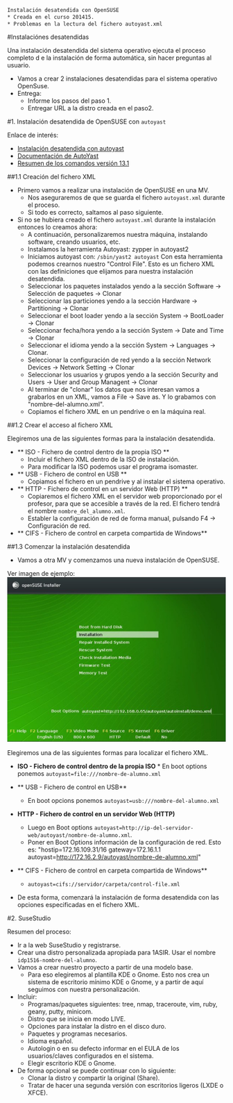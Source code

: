 ```
Instalación desatendida con OpenSUSE
* Creada en el curso 201415.
* Problemas en la lectura del fichero autoyast.xml
```

#Instalaciónes desatendidas

Una instalación desatendida del sistema operativo ejecuta el proceso completo d
e la instalación de forma automática, sin hacer preguntas al usuario.

* Vamos a crear 2 instalaciones desatendidas para el sistema operativo OpenSuse.
* Entrega:
    * Informe los pasos del paso 1.
    * Entregar URL a la distro creada en el paso2.
    
#1. Instalación desatendida de OpenSUSE con `autoyast`

Enlace de interés:
* [Instalación desatendida con autoyast](https://dtrinf.wordpress.com/2012/11/06/instalacion-de-suse-desatendida-con-autoyast/)  
* [Documentación de AutoYast](https://doc.opensuse.org/projects/autoyast/)   
* [Resumen de los comandos versión 13.1](https://es.opensuse.org/openSUSE:Vadem%C3%A9cum_comandos_13.1)   

##1.1 Creación del fichero XML

* Primero vamos a realizar una instalación de OpenSUSE en una MV.
    * Nos aseguraremos de que se guarda el fichero `autoyast.xml` durante el proceso.
    * Si todo es correcto, saltamos al paso siguiente.
* Si no se hubiera creado el fichero `autoyast.xml` durante la instalación entonces
lo creamos ahora:
    * A continuación, personalizaremos nuestra máquina, instalando software, creando usuarios, etc.
    * Instalamos la herramienta Autoyast: zypper in autoyast2
    * Iniciamos autoyast con: `/sbin/yast2 autoyast`
    Con esta herramienta podemos crearnos nuestro "Control File". 
    Esto es un fichero XML con las definiciones que elijamos para nuestra instalación desatendida.
    * Seleccionar los paquetes instalados yendo a la sección Software -> Selección de paquetes -> Clonar
    * Seleccionar las particiones yendo a la sección Hardware -> Partitioning -> Clonar
    * Seleccionar el boot loader yendo a la sección System -> BootLoader -> Clonar
    * Seleccionar fecha/hora yendo a la sección System -> Date and Time -> Clonar
    * Seleccionar el idioma yendo a la sección System -> Languages -> Clonar.
    * Seleccionar la configuración de red yendo a la sección Network Devices -> Network Setting -> Clonar
    * Seleccionar los usuarios y grupos yendo a la sección Security and Users -> User and Group Managent -> Clonar
    * Al terminar de "clonar" los datos que nos interesan vamos a grabarlos en un XML, 
    vamos a File -> Save as. Y lo grabamos con "nombre-del-alumno.xml".
    * Copiamos el fichero XML en un pendrive o en la máquina real.

##1.2 Crear el acceso al fichero XML

Elegiremos una de las siguientes formas para la instalación desatendida.
* ** ISO - Fichero de control dentro de la propia ISO **
    * Incluir el fichero XML dentro de la ISO de instalación. 
    * Para modificar la ISO podemos usar el programa isomaster. 
* ** USB - Fichero de control en USB **
    * Copiamos el fichero en un pendrive y al instalar el sistema operativo.
* ** HTTP - Fichero de control en un servidor Web (HTTP) **
    * Copiaremos el fichero XML en el servidor web proporcionado por el profesor, 
      para que se accesible a través de la red. El fichero tendrá el nombre `nombre_del_alumno.xml`.
    * Establer la configuración de red de forma manual, pulsando F4 -> Configuración de red. 
* ** CIFS - Fichero de control en carpeta compartida de Windows**

##1.3 Comenzar la instalación desatendida

* Vamos a otra MV y comenzamos una nueva instalación de OpenSUSE. 

Ver imagen de ejemplo:
![opensuse-boot-options-autoyast](./files/opensuse-boot-options-autoyast.jpg)

Elegiremos una de las siguientes formas para localizar el fichero XML.
* **ISO - Fichero de control dentro de la propia ISO**
        * En boot options ponemos `autoyast=file:///nombre-de-alumno.xml`
* ** USB - Fichero de control en USB**
    * En boot opcions ponemos `autoyast=usb:///nombre-del-alumno.xml`
* **HTTP - Fichero de control en un servidor Web (HTTP)**
    * Luego en Boot options `autoyast=http://ip-del-servidor-web/autoyast/nombre-de-alumno.xml`.
    * Poner en Boot Options información de la configuración de red. Esto es: "hostip=172.16.109.31/16 gateway=172.16.1.1 autoyast=http://172.16.2.9/autoyast/nombre-de-alumno.xml"
* ** CIFS - Fichero de control en carpeta compartida de Windows**
    * `autoyast=cifs://servidor/carpeta/control-file.xml`

* De esta forma, comenzará la instalación de forma desatendida con las opciones 
especificadas en el fichero XML.


#2. SuseStudio

Resumen del proceso:

* Ir a la web SuseStudio y registrarse.
* Crear una distro personalizada apropiada para 1ASIR. Usar el nombre `idp1516-nombre-del-alumno`.
* Vamos a crear nuestro proyecto a partir de una modelo base. 
    * Para eso elegiremos al plantilla KDE o Gnome. Esto nos crea un sistema de escritorio mínimo KDE o Gnome, y a partir de aquí seguimos con nuestra personalización.
* Incluir:
    * Programas/paquetes siguientes: tree, nmap, traceroute, vim, ruby, geany, putty, minicom.
    * Distro que se inicia en modo LIVE.
    * Opciones para instalar la distro en el disco duro.
    * Paquetes y programas necesarios.
    * Idioma español.
    * Autologin o en su defecto informar en el EULA de los usuarios/claves configurados en el sistema.
    * Elegir escritorio KDE o Gnome.
* De forma opcional se puede continuar con lo siguiente:
    * Clonar la distro y compartir la original (Share).
    * Tratar de hacer una segunda versión con escritorios ligeros (LXDE o XFCE).
